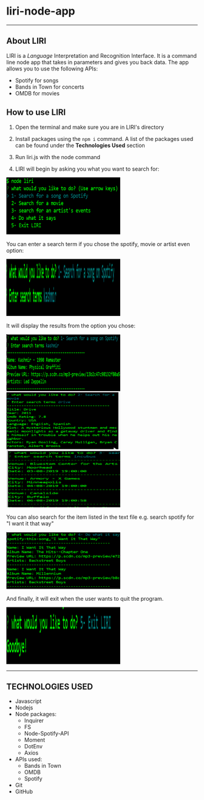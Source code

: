 # liri-node-app

- - -
## About LIRI

LIRI is a _Language_ Interpretation and Recognition Interface. It is a command line node app that takes in parameters and gives you back data. The app allows you to use the following APIs: 
 * Spotify for songs
 * Bands in Town for concerts 
 * OMDB for movies 
 

## How to use LIRI 

1) Open the terminal and make sure you are in LIRI's directory 

2) Install packages using the `npm i` command. A list of the packages used can be found under the **Technologies Used** section  

3) Run liri.js with the node command

4) LIRI will begin by asking you what you want to search for: 

<img src="/screencaps/Start.png" alt="start" title="Start" width="300" height="150" />

You can enter a search term if you chose the spotify, movie or artist even option: 

<img src="/screencaps/Spotify Search.png" alt="start" title="Start" width="300" height="150" />

It will display the results from the option you chose:

<img src="/screencaps/Spotify Result.png" alt="start" title="Start" width="300" height="150" />


<img src="/screencaps/Movie Result.png" alt="start" title="Start" width="300" height="150" />


<img src="/screencaps/Bands Result.png" alt="start" title="Start" width="300" height="150" />


You can also search for the item listed in the text file e.g. search spotify for "I want it that way"

<img src="/screencaps/Dowhat.png" alt="start" title="Start" width="300" height="150" />


 And finally, it will exit when the user wants to quit the program. 

  <img src="/screencaps/exit.png" alt="start" title="Start" width="300" height="150" />

  
- - -

## TECHNOLOGIES USED

* Javascript
* Nodejs
* Node packages:
    * Inquirer
    * FS
    * Node-Spotify-API
    * Moment
    * DotEnv
    * Axios
* APIs used:
    * Bands in Town
    * OMDB
    * Spotify
* Git
* GitHub